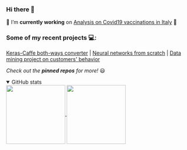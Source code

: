 ### Hi there 👋

<!--
**AlexPasqua/AlexPasqua** is a ✨ _special_ ✨ repository because its `README.md` (this file) appears on your GitHub profile.

Here are some ideas to get you started:

- 🔭 I’m currently working on ...
- 🌱 I’m currently learning ...
- 👯 I’m looking to collaborate on ...
- 🤔 I’m looking for help with ...
- 💬 Ask me about ...
- 📫 How to reach me: ...
- 😄 Pronouns: ...
- ⚡ Fun fact: ...
-->


:hammer: I’m **currently working** on [Analysis on Covid19 vaccinations in Italy](https://github.com/AlexPasqua/covid19-vax-Italy-analysis) :test_tube: 


### Some of my recent projects 💻:
[Keras-Caffe both-ways converter](https://github.com/AlexPasqua/keras-caffe_converter_optimizer) |
[Neural networks from scratch](https://github.com/AlexPasqua/NNs-from-scratch) |
[Data mining project on customers' behavior](https://github.com/AlexPasqua/DM-project)


_Check out the **pinned repos** for more!_ 😃

<!-- #### Contributed also to:
<div>
  <a href="https://github.com/he-y/Awesome-Pruning" target="_blank">
    <img align="center" height=90 src="https://github-readme-stats.vercel.app/api/pin/?username=he-y&repo=Awesome-Pruning">
  </a>
</div> -->

<!-- ### Studies 🎓:
<img width=70px src="assets/unipi_logo.png" /> &nbsp;
<img width=70px src="assets/univr_logo.png" /> &nbsp;
<img width=70px src="assets/elte_logo.png" />
* **Master's degree:** I am currently a MSc student in **Artificial Intelligence** @ University of _Pisa_
* **Bachelor's degree:** I graduated with honors in **Computer Science** @ University of _Verona_
  * **Erasmus** semester @ ELTE University in _Budapest_ -->

<!-- GitHub stats -->
<details open>
  <summary>GitHub stats</summary>
  <div>
    <a href="https://github.com/anuraghazra/github-readme-stats">
      <img align="center" height=160 src="https://github-readme-stats.vercel.app/api?username=AlexPasqua&count_private=false&show_icons=true">
    </a>
    <a href="https://github.com/anuraghazra/github-readme-stats">
      <img align="center" height=160 src="https://github-readme-stats.vercel.app/api/top-langs/?username=AlexPasqua&hide=jupyter%20notebook&layout=compact&langs_count=10">
    </a>
  </div>
</details>
